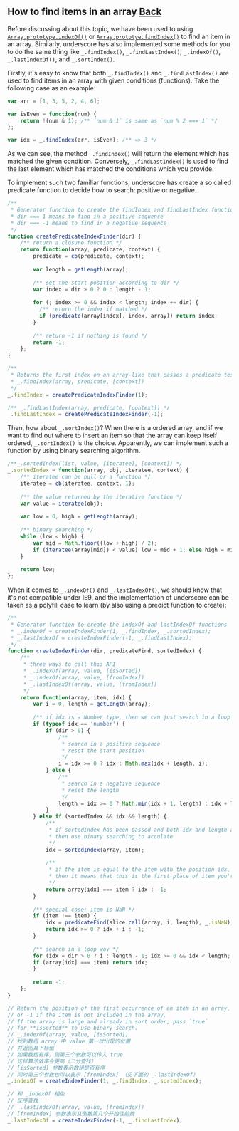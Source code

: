 ## How to find items in an array [Back](./../underscore.md)

Before discussing about this topic, we have been used to using [`Array.prototype.indexOf()`](https://developer.mozilla.org/en-US/docs/Web/JavaScript/Reference/Global_Objects/Array/indexOf) or [`Array.prototye.findIndex()`](https://developer.mozilla.org/en-US/docs/Web/JavaScript/Reference/Global_Objects/Array/findIndex) to find an item in an array. Similarly, underscore has also implemented some methods for you to do the same thing like `_.findIndex()`, `_.findLastIndex()`, `_.indexOf()`, `_.lastIndexOf()`, and `_.sortIndex()`.

Firstly, it's easy to know that both `_.findIndex()` and `_.findLastIndex()` are used to find items in an array with given conditions (functions). Take the following case as an example:

```js
var arr = [1, 3, 5, 2, 4, 6];

var isEven = function(num) {
    return !(num & 1); /** `num & 1` is same as `num % 2 === 1` */
};

var idx = _.findIndex(arr, isEven); /** => 3 */
```

As we can see, the method `_.findIndex()` will return the element which has matched the given condition. Conversely, `_.findLastIndex()` is used to find the last element which has matched the conditions which you provide.

To implement such two familiar functions, underscore has create a so called predicate function to decide how to search: positive or negative.

```js
/**
 * Generator function to create the findIndex and findLastIndex functions
 * dir === 1 means to find in a positive sequence
 * dir === -1 means to find in a negative sequence
 */
function createPredicateIndexFinder(dir) {
    /** return a closure function */
    return function(array, predicate, context) {
        predicate = cb(predicate, context);
        
        var length = getLength(array);
        
        /** set the start position according to dir */
        var index = dir > 0 ? 0 : length - 1;
        
        for (; index >= 0 && index < length; index += dir) {
          /** return the index if matched */
          if (predicate(array[index], index, array)) return index;
        }
        
        /** return -1 if nothing is found */
        return -1;
    };
}

/**
 * Returns the first index on an array-like that passes a predicate test
 * _.findIndex(array, predicate, [context])
 */
_.findIndex = createPredicateIndexFinder(1);

/** _.findLastIndex(array, predicate, [context]) */
_.findLastIndex = createPredicateIndexFinder(-1);
```

Then, how about `_.sortIndex()`? When there is a ordered array, and if we want to find out where to insert an item so that the array can keep itself ordered, `_.sortIndex()` is the choice. Apparently, we can implement such a function by using binary searching algorithm.

```js
/**_.sortedIndex(list, value, [iteratee], [context]) */
_.sortedIndex = function(array, obj, iteratee, context) {
    /** iteratee can be null or a function */
    iteratee = cb(iteratee, context, 1);
    
    /** the value returned by the iterative function */
    var value = iteratee(obj);
    
    var low = 0, high = getLength(array);
    
    /** binary searching */
    while (low < high) {
        var mid = Math.floor((low + high) / 2);
        if (iteratee(array[mid]) < value) low = mid + 1; else high = mid;
    }
    
    return low;
};
```

When it comes to `_.indexOf()` and `_.lastIndexOf()`, we should know that it's not compatible under IE9, and the implementation of underscore can be taken as a polyfill case to learn (by also using a predict function to create):

```js
/**
 * Generator function to create the indexOf and lastIndexOf functions
 * _.indexOf = createIndexFinder(1, _.findIndex, _.sortedIndex);
 * _.lastIndexOf = createIndexFinder(-1, _.findLastIndex);
 */
function createIndexFinder(dir, predicateFind, sortedIndex) {
    /**
     * three ways to call this API
     * _.indexOf(array, value, [isSorted]) 
     * _.indexOf(array, value, [fromIndex]) 
     * _.lastIndexOf(array, value, [fromIndex]) 
     */
    return function(array, item, idx) {
        var i = 0, length = getLength(array);
        
        /** if idx is a Number type, then we can just search in a loop way */
        if (typeof idx == 'number') {
            if (dir > 0) {
                /**
                 * search in a positive sequence
                 * reset the start position
                 */
                i = idx >= 0 ? idx : Math.max(idx + length, i);
            } else {
                /** 
                 * search in a negative sequence
                 * reset the length
                 */
                length = idx >= 0 ? Math.min(idx + 1, length) : idx + length + 1;
            }
        } else if (sortedIndex && idx && length) {
            /**
             * if sortedIndex has been passed and both idx and length are not zero
             * then use binary searching to acculate
             */
            idx = sortedIndex(array, item);
            
            /**
             * if the item is equal to the item with the position idx,
             * then it means that this is the first place of item you're searching
             */
            return array[idx] === item ? idx : -1;
        }
        
        /** special case: item is NaN */
        if (item !== item) {
            idx = predicateFind(slice.call(array, i, length), _.isNaN);
            return idx >= 0 ? idx + i : -1;
        }
        
        /** search in a loop way */
        for (idx = dir > 0 ? i : length - 1; idx >= 0 && idx < length; idx += dir) {
        if (array[idx] === item) return idx;
        }
        
        return -1;
    };
}

// Return the position of the first occurrence of an item in an array,
// or -1 if the item is not included in the array.
// If the array is large and already in sort order, pass `true`
// for **isSorted** to use binary search.
// _.indexOf(array, value, [isSorted]) 
// 找到数组 array 中 value 第一次出现的位置
// 并返回其下标值
// 如果数组有序，则第三个参数可以传入 true
// 这样算法效率会更高（二分查找）
// [isSorted] 参数表示数组是否有序
// 同时第三个参数也可以表示 [fromIndex] （见下面的 _.lastIndexOf）
_.indexOf = createIndexFinder(1, _.findIndex, _.sortedIndex);

// 和 _indexOf 相似
// 反序查找
// _.lastIndexOf(array, value, [fromIndex]) 
// [fromIndex] 参数表示从倒数第几个开始往前找
_.lastIndexOf = createIndexFinder(-1, _.findLastIndex);
```

